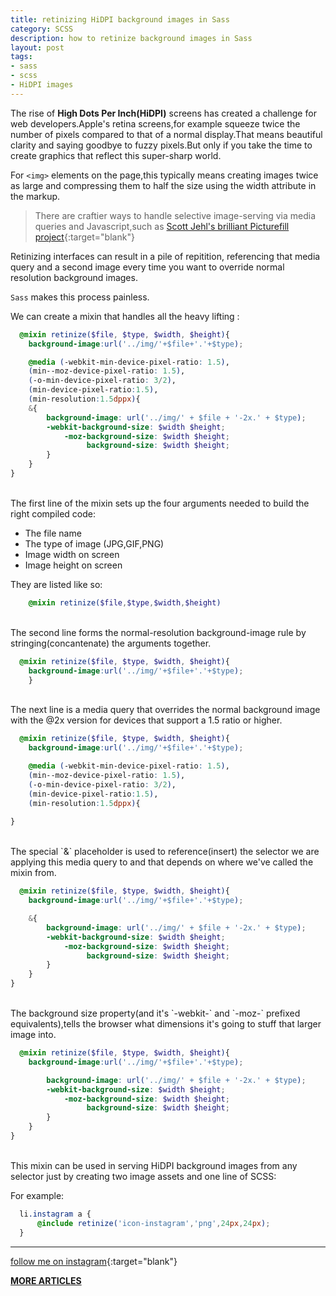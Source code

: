 ```yaml
---
title: retinizing HiDPI background images in Sass
category: SCSS
description: how to retinize background images in Sass 
layout: post
tags:
- sass
- scss
- HiDPI images
---
```


The rise of **High Dots Per Inch(HiDPI)** screens has created a challenge for web developers.Apple's retina screens,for example squeeze twice the number of pixels compared to that of a normal display.That means beautiful clarity and saying goodbye to fuzzy pixels.But only if you take the time to create graphics that reflect this super-sharp world.

For `<img>` elements on the page,this typically means creating images twice as large and compressing them to half the size using the width attribute in the markup.

>There are craftier ways to handle selective image-serving via media queries and Javascript,such as [Scott Jehl's brilliant Picturefill project](https://bkaprt.com/sass/14){:target="blank"}

Retinizing interfaces can result in a pile of repitition, referencing that media query and a second image every time you want to override normal resolution background images.

`Sass` makes this process painless.

We can create a mixin that handles all the heavy lifting :

```scss
  @mixin retinize($file, $type, $width, $height){
    background-image:url('../img/'+$file+'.'+$type);

    @media (-webkit-min-device-pixel-ratio: 1.5),
    (min--moz-device-pixel-ratio: 1.5),
    (-o-min-device-pixel-ratio: 3/2),
    (min-device-pixel-ratio:1.5),
    (min-resolution:1.5dppx){
    &{
        background-image: url('../img/' + $file + '-2x.' + $type);
        -webkit-background-size: $width $height;
            -moz-background-size: $width $height;
                 background-size: $width $height;
        }
    }
}
```
<br>
The first line of the mixin sets up the four arguments needed to build the right compiled code:

* The file name
* The type of image (JPG,GIF,PNG)
* Image width on screen
* Image height on screen

They are listed like so:

```scss
    @mixin retinize($file,$type,$width,$height)
```
<br>
The second line forms the normal-resolution background-image rule by stringing(concantenate) the arguments together.

```scss
  @mixin retinize($file, $type, $width, $height){
    background-image:url('../img/'+$file+'.'+$type);
    }
```
<br>
The next line is a media query that overrides the normal background image with the @2x version for devices that support a 1.5 ratio or higher.

```scss
  @mixin retinize($file, $type, $width, $height){
    background-image:url('../img/'+$file+'.'+$type);

    @media (-webkit-min-device-pixel-ratio: 1.5),
    (min--moz-device-pixel-ratio: 1.5),
    (-o-min-device-pixel-ratio: 3/2),
    (min-device-pixel-ratio:1.5),
    (min-resolution:1.5dppx){
  
}
```
<br>
The special `&` placeholder is used to reference(insert) the selector we are applying this media query to and that depends on where we've called the mixin from.

```scss
  @mixin retinize($file, $type, $width, $height){
    background-image:url('../img/'+$file+'.'+$type);

    &{
        background-image: url('../img/' + $file + '-2x.' + $type);
        -webkit-background-size: $width $height;
            -moz-background-size: $width $height;
                 background-size: $width $height;
        }
    }
}
```
<br>
The background size property(and it's `-webkit-` and `-moz-` prefixed equivalents),tells the browser what dimensions it's going to stuff that larger image into.

```scss
  @mixin retinize($file, $type, $width, $height){
    background-image:url('../img/'+$file+'.'+$type);

        background-image: url('../img/' + $file + '-2x.' + $type);
        -webkit-background-size: $width $height;
            -moz-background-size: $width $height;
                 background-size: $width $height;
        }
    }
}
```
<br>
This mixin can be used in serving HiDPI background images from any selector just by creating two image assets and one line of SCSS:

For example:

```scss
  li.instagram a {
      @include retinize('icon-instagram','png',24px,24px);
  }
```







-----



[follow me on instagram](https://instagram.com/devmuangi){:target="blank"}


[**MORE ARTICLES**](/blog)


